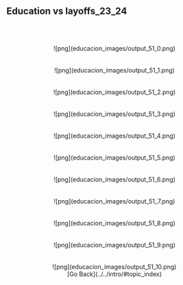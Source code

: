 ## Education vs layoffs_23_24

<br/><br/>

<center>![png](educacion_images/output_51_0.png)  </center> 
<br/><br/>
<center>![png](educacion_images/output_51_1.png)  </center>    
<br/><br/>
<center>![png](educacion_images/output_51_2.png)  </center> 
<br/><br/>
<center>![png](educacion_images/output_51_3.png)  </center> 
<br/><br/>
<center>![png](educacion_images/output_51_4.png)  </center> 
<br/><br/>
<center>![png](educacion_images/output_51_5.png)  </center> 
<br/><br/>
<center>![png](educacion_images/output_51_6.png)  </center> 
<br/><br/>
<center>![png](educacion_images/output_51_7.png)  </center> 
<br/><br/>
<center>![png](educacion_images/output_51_8.png)  </center> 
<br/><br/>
<center>![png](educacion_images/output_51_9.png)  </center> 
<br/><br/>
<center>![png](educacion_images/output_51_10.png) </center>  

<center>
<span class='go_back_button'>
[Go Back](../../intro/#topic_index)
<span>
</center>
